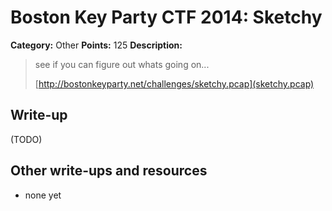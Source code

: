 # Boston Key Party CTF 2014: Sketchy

**Category:** Other
**Points:** 125
**Description:**

> see if you can figure out whats going on...
>
> [http://bostonkeyparty.net/challenges/sketchy.pcap](sketchy.pcap)

## Write-up

(TODO)

## Other write-ups and resources

* none yet

